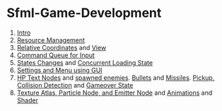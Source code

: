 # Sfml-Game-Development
1. [Intro](https://github.com/kyuhyunp/Sfml-Game-Development/pull/1)
2. [Resource Management](https://github.com/kyuhyunp/Sfml-Game-Development/pull/2)
3. [Relative Coordinates](https://github.com/kyuhyunp/Sfml-Game-Development/pull/3) and [View](https://github.com/kyuhyunp/Sfml-Game-Development/pull/4)
4. [Command Queue for Input](https://github.com/kyuhyunp/Sfml-Game-Development/pull/5)
5. [States Changes](https://github.com/kyuhyunp/Sfml-Game-Development/pull/6) and [Concurrent Loading State](https://github.com/kyuhyunp/Sfml-Game-Development/pull/7)
6. [Settings and Menu using GUI](https://github.com/kyuhyunp/Sfml-Game-Development/pull/8)
7. [HP Text Nodes](https://github.com/kyuhyunp/Sfml-Game-Development/pull/13) and [spawned enemies](https://github.com/kyuhyunp/Sfml-Game-Development/pull/16). [Bullets](https://github.com/kyuhyunp/Sfml-Game-Development/pull/18) and [Missiles](https://github.com/kyuhyunp/Sfml-Game-Development/pull/20). [Pickup, Collision Detection](https://github.com/kyuhyunp/Sfml-Game-Development/pull/22) and [Gameover State](https://github.com/kyuhyunp/Sfml-Game-Development/pull/24)
8. [Texture Atlas, Particle Node, and Emitter Node](https://github.com/kyuhyunp/Sfml-Game-Development/pull/25) and [Animations](https://github.com/kyuhyunp/Sfml-Game-Development/pull/26) and [Shader](https://github.com/kyuhyunp/Sfml-Game-Development/pull/27)
